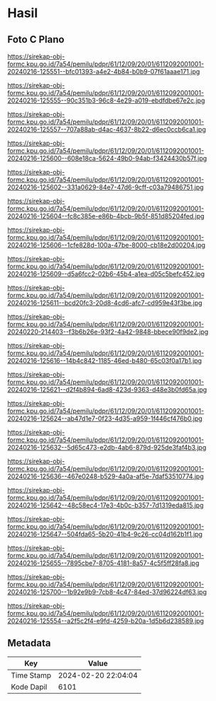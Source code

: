 # Hasil

## Foto C Plano

https://sirekap-obj-formc.kpu.go.id/7a54/pemilu/pdpr/61/12/09/20/01/6112092001001-20240216-125551--bfc01393-a4e2-4b84-b0b9-07f61aaae171.jpg

https://sirekap-obj-formc.kpu.go.id/7a54/pemilu/pdpr/61/12/09/20/01/6112092001001-20240216-125555--90c351b3-96c8-4e29-a019-ebdfdbe67e2c.jpg

https://sirekap-obj-formc.kpu.go.id/7a54/pemilu/pdpr/61/12/09/20/01/6112092001001-20240216-125557--707a88ab-d4ac-4637-8b22-d6ec0ccb6ca1.jpg

https://sirekap-obj-formc.kpu.go.id/7a54/pemilu/pdpr/61/12/09/20/01/6112092001001-20240216-125600--608e18ca-5624-49b0-94ab-f3424430b57f.jpg

https://sirekap-obj-formc.kpu.go.id/7a54/pemilu/pdpr/61/12/09/20/01/6112092001001-20240216-125602--331a0629-84e7-47d6-9cff-c03a79486751.jpg

https://sirekap-obj-formc.kpu.go.id/7a54/pemilu/pdpr/61/12/09/20/01/6112092001001-20240216-125604--fc8c385e-e86b-4bcb-9b5f-851d85204fed.jpg

https://sirekap-obj-formc.kpu.go.id/7a54/pemilu/pdpr/61/12/09/20/01/6112092001001-20240216-125606--1cfe828d-100a-47be-8000-cb18e2d00204.jpg

https://sirekap-obj-formc.kpu.go.id/7a54/pemilu/pdpr/61/12/09/20/01/6112092001001-20240216-125609--d5a6fcc2-02b6-45b4-a1ea-d05c5befc452.jpg

https://sirekap-obj-formc.kpu.go.id/7a54/pemilu/pdpr/61/12/09/20/01/6112092001001-20240216-125611--bcd20fc3-20d8-4cd6-afc7-cd959e43f3be.jpg

https://sirekap-obj-formc.kpu.go.id/7a54/pemilu/pdpr/61/12/09/20/01/6112092001001-20240220-214403--f3b6b26e-93f2-4a42-9848-bbece90f9de2.jpg

https://sirekap-obj-formc.kpu.go.id/7a54/pemilu/pdpr/61/12/09/20/01/6112092001001-20240216-125616--14b4c842-1185-46ed-b480-65c03f0a17b1.jpg

https://sirekap-obj-formc.kpu.go.id/7a54/pemilu/pdpr/61/12/09/20/01/6112092001001-20240216-125621--d2f4b894-6ad8-423d-9363-d48e3b0fd65a.jpg

https://sirekap-obj-formc.kpu.go.id/7a54/pemilu/pdpr/61/12/09/20/01/6112092001001-20240216-125624--ab47d1e7-0f23-4d35-a959-1f446cf476b0.jpg

https://sirekap-obj-formc.kpu.go.id/7a54/pemilu/pdpr/61/12/09/20/01/6112092001001-20240216-125632--5d65c473-e2db-4ab6-879d-925de3faf4b3.jpg

https://sirekap-obj-formc.kpu.go.id/7a54/pemilu/pdpr/61/12/09/20/01/6112092001001-20240216-125636--467e0248-b529-4a0a-af5e-7daf53510774.jpg

https://sirekap-obj-formc.kpu.go.id/7a54/pemilu/pdpr/61/12/09/20/01/6112092001001-20240216-125642--48c58ec4-17e3-4b0c-b357-7d1319eda815.jpg

https://sirekap-obj-formc.kpu.go.id/7a54/pemilu/pdpr/61/12/09/20/01/6112092001001-20240216-125647--504fda65-5b20-41b4-9c26-cc04d162b1f1.jpg

https://sirekap-obj-formc.kpu.go.id/7a54/pemilu/pdpr/61/12/09/20/01/6112092001001-20240216-125655--7895cbe7-8705-4181-8a57-4c5f5ff28fa8.jpg

https://sirekap-obj-formc.kpu.go.id/7a54/pemilu/pdpr/61/12/09/20/01/6112092001001-20240216-125700--1b92e9b9-7cb8-4c47-84ed-37d96224df63.jpg

https://sirekap-obj-formc.kpu.go.id/7a54/pemilu/pdpr/61/12/09/20/01/6112092001001-20240216-125554--a2f5c2f4-e9fd-4259-b20a-1d5b6d238589.jpg


## Metadata

| Key        | Value               |
| ---------- | ------------------- |
| Time Stamp | 2024-02-20 22:04:04 |
| Kode Dapil | 6101                |



